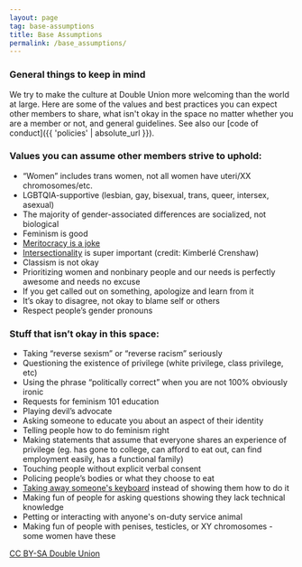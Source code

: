 ```yaml
---
layout: page
tag: base-assumptions
title: Base Assumptions
permalink: /base_assumptions/
---
```


### General things to keep in mind

We try to make the culture at Double Union more welcoming than the world at large. Here are some of the values and best practices you can expect other members to share, what isn't okay in the space no matter whether you are a member or not, and general guidelines. See also our [code of conduct]({{ 'policies' | absolute_url }}).

### Values you can assume other members strive to uphold:
* “Women” includes trans women, not all women have uteri/XX chromosomes/etc.
* LGBTQIA-supportive (lesbian, gay, bisexual, trans, queer, intersex, asexual)
* The majority of gender-associated differences are socialized, not biological
* Feminism is good
* [Meritocracy is a joke](http://www.garann.com/dev/2012/you-keep-using-that-word/)
* [Intersectionality](http://geekfeminism.wikia.com/wiki/Intersectionality) is super important (credit: Kimberlé Crenshaw)
* Classism is not okay
* Prioritizing women and nonbinary people and our needs is perfectly awesome and needs no excuse
* If you get called out on something, apologize and learn from it
* It’s okay to disagree, not okay to blame self or others
* Respect people’s gender pronouns

### Stuff that isn’t okay in this space:
* Taking “reverse sexism” or “reverse racism” seriously
* Questioning the existence of privilege (white privilege, class privilege, etc)
* Using the phrase “politically correct” when you are not 100% obviously ironic
* Requests for feminism 101 education
* Playing devil’s advocate
* Asking someone to educate you about an aspect of their identity
* Telling people how to do feminism right
* Making statements that assume that everyone shares an experience of privilege (eg. has gone to college, can afford to eat out, can find employment easily, has a functional family)
* Touching people without explicit verbal consent
* Policing people’s bodies or what they choose to eat
* [Taking away someone's keyboard](http://tldp.org/HOWTO/Encourage-Women-Linux-HOWTO/x168.html) instead of showing them how to do it
* Making fun of people for asking questions showing they lack technical knowledge
* Petting or interacting with anyone's on-duty service animal
* Making fun of people with penises, testicles, or XY chromosomes - some women have these

[CC BY-SA Double Union](https://creativecommons.org/licenses/by-sa/4.0/)
